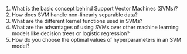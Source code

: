 1. What is the basic concept behind Support Vector Machines (SVMs)?
2. How does SVM handle non-linearly separable data?
3. What are the different kernel functions used in SVMs? 
4. What are the advantages of using SVMs over other machine learning models like decision trees or logistic regression? 
5. How do you choose the optimal values of hyperparameters in an SVM model?